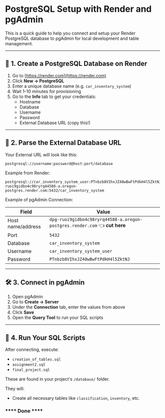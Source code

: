 # PostgreSQL Setup with Render and pgAdmin

This is a quick guide to help you connect and setup your Render PostgreSQL database to pgAdmin for local development and table management.

---

## 🚀 1. Create a PostgreSQL Database on Render

1. Go to [https://render.com](https://render.com)
2. Click **New → PostgreSQL**
3. Enter a unique database name (e.g. `car_inventory_system`)
4. Wait 1–10 minutes for provisioning
5. Go to the **Info** tab to get your credentials:
   - Hostname
   - Database
   - Username
   - Password
   - External Database URL (copy this!)

---

## 🧭 2. Parse the External Database URL

Your External URL will look like this:

```
postgresql://username:password@host:port/database
```

Example from Render:

```
postgresql://car_inventory_system_user:PTnbzb8VIhxJZ40wBwFtPdkH4l5ZktNJ@dpg-ruoi9gidbo4c98ryrq44588-a.oregon-postgres.render.com:5432/car_inventory_system
```

Example of pgAdmin Connection:

| Field               | Value                                                              |
|---------------------|---------------------------------------------------------------------|
| Host name/address   | `dpg-ruoi9gidbo4c98ryrq44588-a.oregon-postgres.render.com` 👈 **cut here** |
| Port                | `5432`                                                              |
| Database            | `car_inventory_system`                                     |
| Username            | `car_inventory_system_user`                                |
| Password            | `PTnbzb8VIhxJZ40wBwFtPdkH4l5ZktNJ`                                   |

---

## 🛠 3. Connect in pgAdmin

1. Open pgAdmin
2. Go to **Create → Server**
3. Under the **Connection** tab, enter the values from above
4. Click **Save**
5. Open the **Query Tool** to run your SQL scripts

---

## 🧾 4. Run Your SQL Scripts

After connecting, execute:

- `creation_of_tables.sql`
- `assignment2.sql`
- `final_project.sql`

These are found in your project's `/database/` folder.

They will:
- Create all necessary tables like `classification`, `inventory`, etc.

### **** Done ****